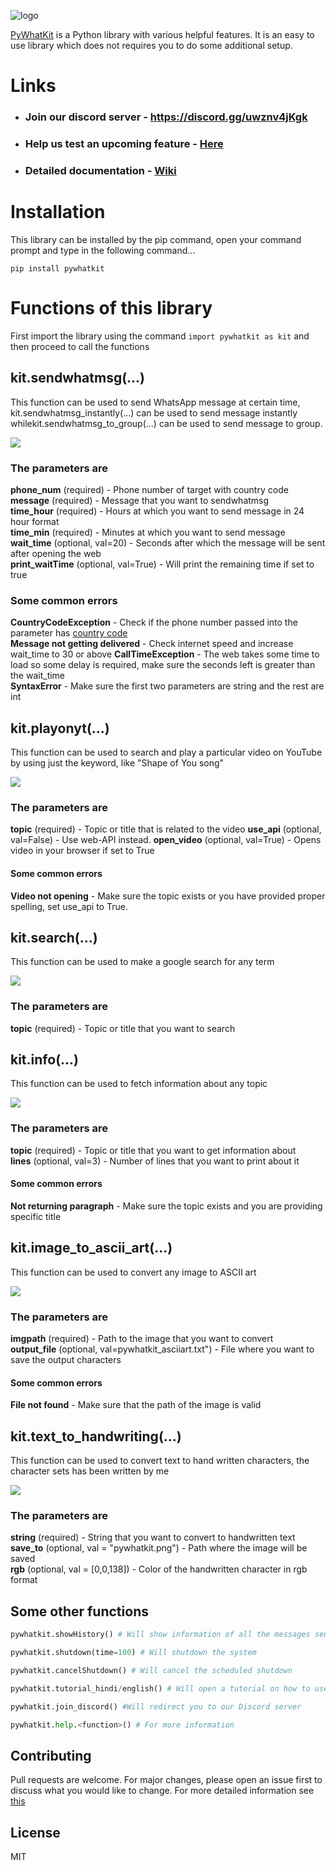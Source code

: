 
![logo](https://github.com/Ankit404butfound/PyWhatKit/raw/master/Images/logo.png?raw=true)


  
[PyWhatKit](https://pypi.org/project/pywhatkit/) is a Python library with various helpful features. It is an easy to use library which does not requires you to do some additional setup. 

# Links
- ### Join our discord server - https://discord.gg/uwznv4jKgk
- ### Help us test an upcoming feature - [Here](https://pywhatkit.herokuapp.com/remote-kit)
- ### Detailed documentation - [Wiki](https://github.com/Ankit404butfound/PyWhatKit/wiki)

# Installation

This library can be installed by the pip command, open your command prompt and type in the following command...

`pip install pywhatkit`

# Functions of this library

First import the library using the command `import pywhatkit as kit` and then proceed to call the functions

## kit.sendwhatmsg(...)

This function can be used to send WhatsApp message at certain time, kit.sendwhatmsg_instantly(...) can be used to send message instantly whilekit.sendwhatmsg_to_group(...) can be used to send message to group.
  
![](https://raw.githubusercontent.com/Ankit404butfound/PyWhatKit/master/Images/sendwhatmsg.png)  

### The parameters are

**phone\_num** (required) - Phone number of target with country code  
**message** (required) - Message that you want to sendwhatmsg  
**time\_hour** (required) - Hours at which you want to send message in 24 hour format  
**time\_min** (required) - Minutes at which you want to send message  
**wait\_time** (optional, val=20) - Seconds after which the message will be sent after opening the web  
**print\_waitTime** (optional, val=True) - Will print the remaining time if set to true  

### Some common errors

**CountryCodeException** - Check if the phone number passed into the parameter has [country code](https://en.wikipedia.org/wiki/List_of_country_calling_codes)  
**Message not getting delivered** - Check internet speed and increase wait\_time to 30 or above
**CallTimeException** - The web takes some time to load so some delay is required, make sure the seconds left is greater than the wait\_time  
**SyntaxError** - Make sure the first two parameters are string and the rest are int

  

## kit.playonyt(...)

This function can be used to search and play a particular video on YouTube by using just the keyword, like "Shape of You song"  
  
![](https://raw.githubusercontent.com/Ankit404butfound/PyWhatKit/master/Images/playonyt.png)  

### The parameters are

**topic** (required) - Topic or title that is related to the video
**use_api** (optional, val=False) - Use web-API instead.
**open_video** (optional, val=True) - Opens video in your browser if set to True


#### Some common errors

**Video not opening** - Make sure the topic exists or you have provided proper spelling, set use_api to True.

  

## kit.search(...)

This function can be used to make a google search for any term  
  
![](https://raw.githubusercontent.com/Ankit404butfound/PyWhatKit/master/Images/search.PNG)

### The parameters are

**topic** (required) - Topic or title that you want to search

  

## kit.info(...)

This function can be used to fetch information about any topic  
  
![](https://raw.githubusercontent.com/Ankit404butfound/PyWhatKit/master/Images/info.PNG)

### The parameters are

**topic** (required) - Topic or title that you want to get information about  
**lines** (optional, val=3) - Number of lines that you want to print about it

#### Some common errors

**Not returning paragraph** - Make sure the topic exists and you are providing specific title

  

## kit.image\_to\_ascii\_art(...)

This function can be used to convert any image to ASCII art  
  
![](https://raw.githubusercontent.com/Ankit404butfound/PyWhatKit/master/Images/asciiart.PNG)

### The parameters are

**imgpath** (required) - Path to the image that you want to convert  
**output\_file** (optional, val=pywhatkit\_asciiart.txt") - File where you want to save the output characters

#### Some common errors

**File not found** - Make sure that the path of the image is valid

  

## kit.text\_to\_handwriting(...)

This function can be used to convert text to hand written characters, the character sets has been written by me  
  
![](https://raw.githubusercontent.com/Ankit404butfound/PyWhatKit/master/Images/text_to_handwriting.PNG)

### The parameters are

**string** (required) - String that you want to convert to handwritten text  
**save\_to** (optional, val = "pywhatkit.png") - Path where the image will be saved  
**rgb** (optional, val = \[0,0,138\]) - Color of the handwritten character in rgb format

## Some other functions

```python
pywhatkit.showHistory() # Will show information of all the messages sent using this library

pywhatkit.shutdown(time=100) # Will shutdown the system

pywhatkit.cancelShutdown() # Will cancel the scheduled shutdown

pywhatkit.tutorial_hindi/english() # Will open a tutorial on how to use this library on YouTube in respective language

pywhatkit.join_discord() #Will redirect you to our Discord server

pywhatkit.help.<function>() # For more information

```
## Contributing

Pull requests are welcome. For major changes, please open an issue first to discuss what you would like to change.
For more detailed information see [this](https://github.com/Ankit404butfound/PyWhatKit/blob/master/CONTRIBUTING.md)

## License

MIT
